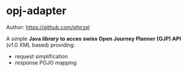 # opj-adapter

Author: https://github.com/phirzel

A simple **Java _library_ to acces swiss Open Journey Planner (OJP) API** (v1.0 XML based) providing:
* request simplification
* response POJO mapping
